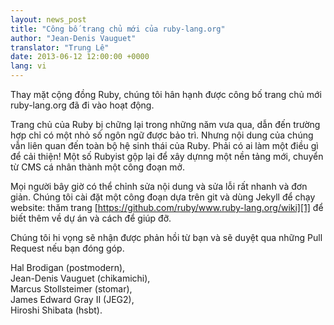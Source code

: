 ```yaml
---
layout: news_post
title: "Công bố trang chủ mới của ruby-lang.org"
author: "Jean-Denis Vauguet"
translator: "Trung Lê"
date: 2013-06-12 12:00:00 +0000
lang: vi
---
```


Thay mặt cộng đồng Ruby, chúng tôi hân hạnh được công bố trang chủ mới
ruby-lang.org đã đi vào hoạt động.

Trang chủ của Ruby bị chững lại trong những năm vưa qua, dẫn đến trường
hợp chỉ có một nhỏ số ngôn ngữ được bảo trì. Nhưng nội dung của chúng vẫn
liên quan đến toàn bộ hệ sinh thái của Ruby. Phải có ai làm một điều gì để
cải thiện! Một số Rubyist gộp lại để xây dựnng một nền tảng mới, chuyển
từ CMS cá nhân thành một công đoạn mở.

Mọi người bây giờ có thể chỉnh sửa nội dung và sửa lỗi rất nhanh và đơn giản.
Chúng tôi cài đặt một công đoạn dựa trên git và dùng Jekyll để chạy website:
thăm trang [https://github.com/ruby/www.ruby-lang.org/wiki][1] để biết thêm
về dự án và cách để giúp đỡ.

Chúng tôi hi vọng sẽ nhận được phản hồi từ bạn và sẽ duyệt qua những Pull Request
nếu bạn đóng góp.

Hal Brodigan (postmodern),<br />
Jean-Denis Vauguet (chikamichi),<br />
Marcus Stollsteimer (stomar),<br />
James Edward Gray II (JEG2),<br />
Hiroshi Shibata (hsbt).


[1]: https://github.com/ruby/www.ruby-lang.org/wiki
